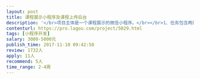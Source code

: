 ```yaml
---                
layout: post       
title: 课程展示小程序及课程上传后台           
description: '</br>项目主体是一个课程展示的微信小程序。</br></br>1、任务包含两部分。</br>一部分是课程展示的小程序，主要有课程、项目（课程组合）和我的收藏，共有10个页面，涉及微信登录、展示课程内容（不用管课程的格式，课程由第三方的软件生成的响应式框架HTML5包）、支付。</br>另一部分是课程上传，主要是上传课程以及看用户数据和课程数据。</br></br>2、技术要求</br>我方提供UI设计图和接口，联调验收。</br>具备小程序开发经验；</br>管理后台建议使用vue框架，但不限制；</br>技术熟练，一次性联调通过率高</br></br>3、时间要求</br>2周最佳，不超过3周</br>'     
contenturl: https://pro.lagou.com/project/5029.html      
tags: [小程序开发]            
salary: 3000-5000元          
publish_time: 2017-11-10 09:42:58         
review: 1732人                   
apply: 11人                   
recommend: 5人                   
time_range: 2-4周              
---                 
```

